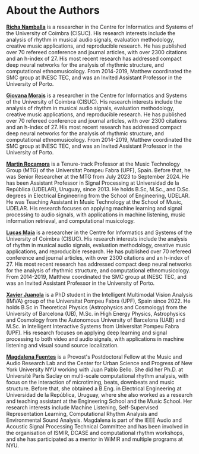 About the Authors
=================

[**Richa Namballa**]() is a researcher in the Centre for Informatics and Systems of 
the University of Coimbra (CISUC). His research interests include the analysis of rhythm 
in musical audio signals, evaluation methodology, creative music applications, and 
reproducible research. He has published over 70 refereed conference and journal 
articles, with over 2300 citations and an h-index of 27. His most recent research has 
addressed compact deep neural networks for the analysis of rhythmic structure, and 
computational ethnomusicology. From 2014-2019, Matthew coordinated the SMC group at 
INESC TEC, and was an Invited Assistant Professor in the University of Porto. 

<!-- <a href="https://mepdavies.github.io" target="_blank">website</a> -->

[**Giovana Morais**]() is a researcher in the Centre for Informatics and Systems of 
the University of Coimbra (CISUC). His research interests include the analysis of rhythm 
in musical audio signals, evaluation methodology, creative music applications, and 
reproducible research. He has published over 70 refereed conference and journal 
articles, with over 2300 citations and an h-index of 27. His most recent research has 
addressed compact deep neural networks for the analysis of rhythmic structure, and 
computational ethnomusicology. From 2014-2019, Matthew coordinated the SMC group at 
INESC TEC, and was an Invited Assistant Professor in the University of Porto. 

<!-- <a href="https://mepdavies.github.io" target="_blank">website</a> -->

[**Martin Rocamora**](https://rocamora.uy) is a Tenure-track Professor at the Music Technology Group (MTG) of the Universitat Pompeu Fabra (UPF), Spain. Before that, he was Senior Researcher at the MTG from July 2023 to September 2024. He has been Assistant Professor in Signal Processing at Universidad de la República (UDELAR), Uruguay, since 2013. He holds B.Sc, M.Sc., and D.Sc. degrees in Electrical Engineering from the School of Engineering, UDELAR. He was Teaching Assistant in Music Technology at the School of Music, UDELAR. His research focuses on applying machine learning and signal processing to audio signals, with applications in machine listening, music information retrieval, and computational musicology.

<!-- <a href="https://rocamora.uy" target="_blank">website</a> -->

[**Lucas Maia**]() is a researcher in the Centre for Informatics and Systems of 
the University of Coimbra (CISUC). His research interests include the analysis of rhythm 
in musical audio signals, evaluation methodology, creative music applications, and 
reproducible research. He has published over 70 refereed conference and journal 
articles, with over 2300 citations and an h-index of 27. His most recent research has 
addressed compact deep neural networks for the analysis of rhythmic structure, and 
computational ethnomusicology. From 2014-2019, Matthew coordinated the SMC group at 
INESC TEC, and was an Invited Assistant Professor in the University of Porto. 

<!-- <a href="https://mepdavies.github.io" target="_blank">website</a> -->

[**Xavier Juanola**](https:/xavijuanola.github.io) is a PhD student in the Intelligent Multimodal Vision Analysis (IMVA) group of the Universitat Pompeu Fabra (UPF), Spain since 2022. He holds B.Sc in Theoretical Physics (Astrophysics and Cosmology) from the University of Barcelona (UB), M.Sc. in High Energy Physics, Astrophysics and Cosmology from the Autonomous University of Barcelona (UAB) and M.Sc. in Intelligent Interactive Systems from Universitat Pompeu Fabra (UPF). His research focuses on applying deep learning and signal processing to both video and audio signals, with applications in machine listening and visual sound source localization.

<!-- <a href="https:/xavijuanola.github.io" target="_blank">website</a> -->

[**Magdalena Fuentes**](https://magdalenafuentes.github.io) is a Provost's Postdoctoral Fellow at the Music and Audio Research 
Lab and the Center for Urban Science and Progress of New York University NYU working 
with Juan Pablo Bello. She did her Ph.D. at Université Paris Saclay on multi-scale 
computational rhythm analysis, with focus on the interaction of microtiming, beats, 
downbeats and music structure. Before that, she obtained a B.Eng. in Electrical 
Engineering at Universidad de la República, Uruguay, where she also worked as a research 
and teaching assistant at the Engineering School and the Music School. Her research 
interests include Machine Listening,  Self-Supervised Representation Learning, 
Computational Rhythm Analysis and Environmental Sound Analysis. Magdalena is part of the 
IEEE Audio and Acoustic Signal Processing Technical Committee and has been involved in 
the organisation of ISMIR, DCASE and computational rhythm workshops, and she has 
participated as a mentor in WiMIR and multiple programs at NYU. 

<!-- <a href="https://magdalenafuentes.github.io" target="_blank">website</a> -->

